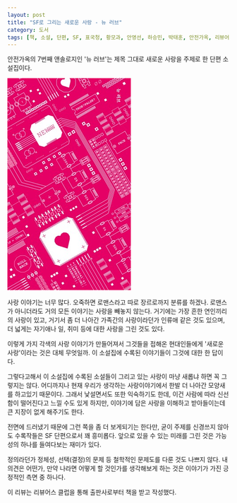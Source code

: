 ```yaml
---
layout: post
title: "SF로 그리는 새로운 사랑 - 뉴 러브"
category: 도서
tags: [책, 소설, 단편, SF, 표국청, 황모과, 안영선, 하승민, 박태훈, 안전가옥, 리뷰어스 클럽, 서평]
---
```


안전가옥의 7번째 앤솔로지인
'뉴 러브'는
제목 그대로 새로운 사랑을 주제로 한 단편 소설집이다.

![표지](/images/safehousekorea-anthology-7-new-love-book-h480.jpg)

사랑 이야기는 너무 많다.
오죽하면 로맨스라고 따로 장르로까지 분류를 하겠나.
로맨스가 아니더라도 거의 모든 이야기는 사랑을 빼놓지 않는다.
거기에는 가장 흔한 연인끼리의 사랑이 있고,
거기서 좀 더 나아간 가족간의 사랑이라던가 인류애 같은 것도 있으며,
더 넓게는 자기애나 일, 취미 등에 대한 사랑을 그린 것도 있다.

이렇게 가지 각색의 사랑 이야기가 만들어져서 그것들을 접해온 현대인들에게
'새로운 사랑'이라는 것은 대체 무엇일까.
이 소설집에 수록된 이야기들이 그것에 대한 한 답이다.

그렇다고해서 이 소설집에 수록된 소설들이 그리고 있는 사랑이 마냥 새롭냐 하면 꼭 그렇지는 않다.
어디까지나 현재 우리가 생각하는 사랑이야기에서 한발 더 나아간 모양새를 하고있기 때문이다.
그래서 낯설면서도 또한 익숙하기도 한데,
이건 사람에 따라 신선함이 떨어진다고 느낄 수도 있게 하지만,
이야기에 담은 사랑을 이해하고 받아들이는데 큰 지장이 없게 해주기도 한다.

전면에 드러냈기 때문에 그런 쪽을 좀 더 보게되기는 한다만,
굳이 주제를 신경쓰지 않아도 수록작들은 SF 단편으로서 꽤 흥미롭다.
앞으로 있을 수 있는 미래를 그린 것은 가능성의 하나를 들여다보는 재미가 있다.

정의라던가 정체성, 선택(결정)의 문제 등 철학적인 문제도를 다룬 것도 나쁘지 않다.
내 의견은 어떤가, 만약 나라면 어떻게 할 것인가를 생각해보게 하는 것은
이야기가 가진 긍정적인 측면 중 하나다.



<div class="im im-info">
이 리뷰는 리뷰어스 클럽을 통해 출판사로부터 책을 받고 작성했다.
</div>
